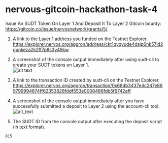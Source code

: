 # nervous-gitcoin-hackathon-task-4
Issue An SUDT Token On Layer 1 And Deposit It To Layer 2
Gitcoin bounty: https://gitcoin.co/issue/nervosnetwork/grants/5/

1. A link to the Layer 1 address you funded on the Testnet Explorer.  
https://explorer.nervos.org/aggron/address/ckt1qyqyude4dsjp6nk57ld2gunkeza2k2ff7p8s3y49kw

2. A screenshot of the console output immediately after using sudt-cli to create your SUDT tokens on Layer 1.  
![alt text](https://github.com/anhnt4288/nervous-hackathon/blob/master/task-4/sudt-cli.png)

3. A link to the transaction ID created by sudt-cli on the Testnet Explorer.
https://explorer.nervos.org/aggron/transaction/0x68db3437e4c247e869799994874ff62353828fddf553e0008486fdb5f9742aff

4. A screenshot of the console output immediately after you have successfully submitted a deposit to Layer 2 using the account-cli tool.
![alt_text](https://github.com/anhnt4288/nervous-hackathon/blob/master/task-4/account-cli.png)

5. The SUDT ID from the console output after executing the deposit script (in text format).  
```
815
```
